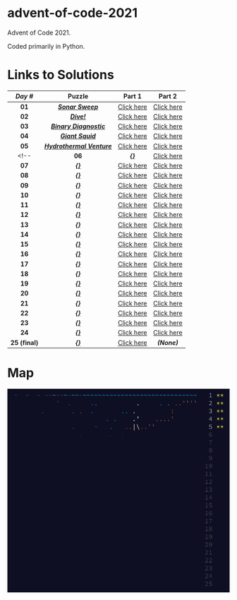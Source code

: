 # advent-of-code-2021
Advent of Code 2021. 

Coded primarily in Python.

# Links to Solutions

| *Day #* | Puzzle | Part 1 | Part 2 |
| :-----: | :----: | :----: | :----: |
| **01**  | [**_Sonar Sweep_**](https://adventofcode.com/2021/day/1) | [Click here](./day_01_-_sonar_sweep/part_1.py) | [Click here](./day_01_-_sonar_sweep/part_2.py) |
| **02**  | [**_Dive!_**](https://adventofcode.com/2021/day/2) | [Click here](./day_02_-_dive!/part_1.py) | [Click here](./day_02_-_dive!/part_2.py) |
| **03**  | [**_Binary Diagnostic_**](https://adventofcode.com/2021/day/3) | [Click here](./day_03_-_binary_diagnostic/part_1.py) | [Click here](./day_03_-_binary_diagnostic/part_2.py) |
| **04**  | [**_Giant Squid_**](https://adventofcode.com/2021/day/4) | [Click here](./day_04_-_giant_squid/part_1.py) | [Click here](./day_04_-_giant_squid/part_2.py) |
| **05**  | [**_Hydrothermal Venture_**](https://adventofcode.com/2021/day/5) | [Click here](./day_05_-_hydrothermal_venture/part_1.py) | [Click here](./day_05_-_hydrothermal_venture/part_2.py) |
<!--| **06**  | [**_{}_**](https://adventofcode.com/2021/day/6) | [Click here](./day_06_-_/part_1.py) | [Click here](./day_06_-_/part_2.py) |
| **07**  | [**_{}_**](https://adventofcode.com/2021/day/7) | [Click here](./day_07_-_/part_1.py) | [Click here](./day_07_-_/part_2.py) |
| **08**  | [**_{}_**](https://adventofcode.com/2021/day/8) | [Click here](./day_08_-_/part_1.py) | [Click here](./day_08_-_/part_2.py) |
| **09**  | [**_{}_**](https://adventofcode.com/2021/day/9) | [Click here](./day_09_-_/part_1.py) | [Click here](./day_09_-_/part_2.py) |
| **10** | [**_{}_**](https://adventofcode.com/2021/day/10) | [Click here](./day_10_-_/part_1.py) | [Click here](./day_10_-_/part_2.py) |
| **11** | [**_{}_**](https://adventofcode.com/2021/day/11) | [Click here](./day_11_-_/part_1.py) | [Click here](./day_11_-_/part_2.py) |
| **12** | [**_{}_**](https://adventofcode.com/2021/day/12) | [Click here](./day_12_-_/part_1.py) | [Click here](./day_12_-_/part_2.py) |
| **13** | [**_{}_**](https://adventofcode.com/2021/day/13) | [Click here](./day_13_-_/part_1.py) | [Click here](./day_13_-_/part_2.py) |
| **14** | [**_{}_**](https://adventofcode.com/2021/day/14) | [Click here](./day_14_-_/part_1.py) | [Click here](./day_14_-_/part_2.py) |
| **15** | [**_{}_**](https://adventofcode.com/2021/day/15) | [Click here](./day_15_-_/part_1.py) | [Click here](./day_15_-_/part_2.py) |
| **16** | [**_{}_**](https://adventofcode.com/2021/day/16) | [Click here](./day_16_-_/part_1.py) | [Click here](./day_16_-_/part_2.py) |
| **17** | [**_{}_**](https://adventofcode.com/2021/day/17) | [Click here](./day_17_-_/part_1.py) | [Click here](./day_17_-_/part_2.py) |
| **18** | [**_{}_**](https://adventofcode.com/2021/day/18) | [Click here](./day_18_-_/part_1.py) | [Click here](./day_18_-_/part_2.py) |
| **19** | [**_{}_**](https://adventofcode.com/2021/day/19) | [Click here](./day_19_-_/part_1.py) | [Click here](./day_19_-_/part_2.py) |
| **20** | [**_{}_**](https://adventofcode.com/2021/day/20) | [Click here](./day_20_-_/part_1.py) | [Click here](./day_20_-_/part_2.py) |
| **21** | [**_{}_**](https://adventofcode.com/2021/day/21) | [Click here](./day_21_-_/part_1.py) | [Click here](./day_21_-_/part_2.py) |
| **22** | [**_{}_**](https://adventofcode.com/2021/day/22) | [Click here](./day_22_-_/part_1.py) | [Click here](./day_22_-_/part_2.py) |
| **23** | [**_{}_**](https://adventofcode.com/2021/day/23) | [Click here](./day_23_-_/part_1.py) | [Click here](./day_23_-_/part_2.py) |
| **24** | [**_{}_**](https://adventofcode.com/2021/day/24) | [Click here](./day_24_-_/part_1.py) | [Click here](./day_24_-_/part_2.py) |
| **25 (final)** | [**_{}_**](https://adventofcode.com/2021/day/25) | [Click here](./day_25_-_/part_1.py) | __*(None)*__ |-->

# Map
![**_{}_**](./map.png?raw=true)
